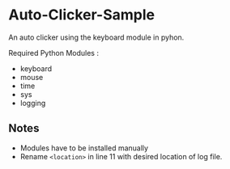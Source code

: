 # Auto-Clicker-Sample

An auto clicker using the keyboard module in pyhon.

Required Python Modules :
- keyboard
- mouse
- time
- sys
- logging

## Notes
- Modules have to be installed manually
- Rename `<location>` in line 11 with desired location of log file.
